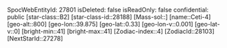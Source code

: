 ﻿---
location: [0.33,39.875,800]
type: Station
tags:
- astro/Star

---
SpocWebEntityId: 27801
isDeleted: false
isReadOnly: false
confidential: public
[star-class::B2]
[star-class-id::28188]
[Mass-sol::]
[name::Ceti-4]
[geo-alt::800]
[geo-lon::39.875]
[geo-lat::0.33]
[geo-lon-v::0.001]
[geo-lat-v::0]
[bright-min::41]
[bright-max::41]
[Zodiac-index::4]
[ZodiacId::28103]
[NextStarId::27278]

